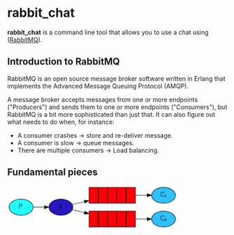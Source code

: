 # rabbit_chat

**rabbit_chat** is a command line tool that allows you to use a chat
using ([RabbitMQ](https://www.rabbitmq.com/)).

## Introduction to RabbitMQ

RabbitMQ is an open source message broker software written in Erlang that implements the Advanced Message Queuing Protocol (AMQP).

A message broker accepts messages from one or more endpoints ("Producers") and sends them to one or more endpoints ("Consumers"), but RabbitMQ is a bit more sophisticated than just that. It can also figure out what needs to do when, for instance:

* A consumer crashes -> store and re-deliver message.
* A consumer is slow -> queue messages.
* There are multiple consumers -> Load balancing.

## Fundamental pieces

![alt tag](https://raw.githubusercontent.com/fortiz2305/rabbit_chat/master/pics/rabbitpieces.png)



